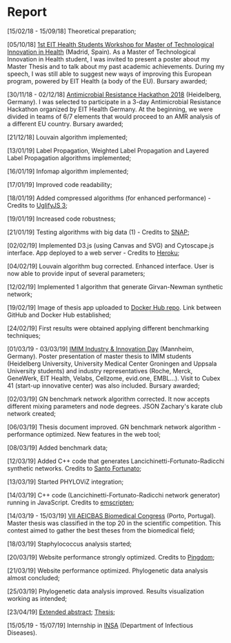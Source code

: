# Report

[15/02/18 - 15/09/18] Theoretical preparation; 

[05/10/18] [1st EIT Health Students Workshop for Master of Technological Innovation in Health](https://www.eithealth.eu/-/a-workshop-for-students-on-eit-health-mtih) (Madrid, Spain). As a Master of Technological Innovation in Health student, I was invited to present a poster about my Master Thesis and to talk about my past academic achievements. During my speech, I was still able to suggest new ways of improving this European program, powered by EIT Health (a body of the EU). Bursary awarded;

[30/11/18 - 02/12/18] [Antimicrobial Resistance Hackathon 2018](http://eit-health.de/wp-content/uploads/2018/10/AMR_Hackathon_Flyer.pdf) (Heidelberg, Germany). I was selected to participate in a 3-day Antimicrobial Resistance Hackathon organized by EIT Health Germany. At the beginning, we were divided in teams of 6/7 elements that would proceed to an AMR analysis of a different EU country. Bursary awarded;

[21/12/18] Louvain algorithm implemented;

[13/01/19] Label Propagation, Weighted Label Propagation and Layered Label Propagation algorithms implemented;

[16/01/19] Infomap algorithm implemented;

[17/01/19] Improved code readability;

[18/01/19] Added compressed algorithms (for enhanced performance) - Credits to [UglifyJS 3](https://skalman.github.io/UglifyJS-online/); 

[19/01/19] Increased code robustness;

[21/01/19] Testing algorithms with big data (1) - Credits to [SNAP](http://snap.stanford.edu/data/index.html#socnets);

[02/02/19] Implemented D3.js (using Canvas and SVG) and Cytoscape.js interface. App deployed to a web server - Credits to [Heroku](https://dashboard.heroku.com/);

[04/02/19] Louvain algorithm bug corrected. Enhanced interface. User is now able to provide input of several parameters;

[12/02/19] Implemented 1 algorithm that generate Girvan-Newman synthetic network;

[19/02/19] Image of thesis app uploaded to [Docker Hub repo](https://cloud.docker.com/repository/docker/warcraft12321/thesis). Link between GitHub and Docker Hub established;

[24/02/19] First results were obtained applying different benchmarking techniques;

[01/03/19 - 03/03/19] [IMIM Industry & Innovation Day](http://eit-health.de/events/upcoming-events/imim-industry-innovation-day-2019/) (Mannheim, Germany). Poster presentation of master thesis to IMIM students (Heidelberg University, University Medical Center Groningen and Uppsala University students) and industry representatives (Roche, Merck, GeneWerk, EIT Health, Velabs, Cellzome, evid.one, EMBL...). Visit to Cubex 41 (start-up innovative center) was also included. Bursary awarded; 

[02/03/19] GN benchmark network algorithm corrected. It now accepts different mixing parameters and node degrees. JSON Zachary's karate club network created;

[06/03/19] Thesis document improved. GN benchmark network algorithm - performance optimized. New features in the web tool;

[08/03/19] Added benchmark data;

[12/03/19] Added C++ code that generates Lancichinetti-Fortunato-Radicchi synthetic networks. Credits to [Santo Fortunato](https://sites.google.com/site/santofortunato/);

[13/03/19] Started PHYLOViZ integration;

[14/03/19] C++ code (Lancichinetti-Fortunato-Radicchi network generator) running in JavaScript. Credits to [emscripten](https://emscripten.org/);

[14/03/19 - 15/03/19] [VII AEICBAS Biomedical Congress](http://abc.aeicbasup.pt/) (Porto, Portugal). Master thesis was classified in the top 20 in the scientific competition. This contest aimed to gather the best theses from the biomedical field;

[18/03/19] Staphylococcus analysis started;

[20/03/19] Website performance strongly optimized. Credits to [Pingdom](https://tools.pingdom.com/#5a6636fb35400000);

[21/03/19] Website performance optimized. Phylogenetic data analysis almost concluded;

[25/03/19] Phylogenetic data analysis improved. Results visualization working as intended;

[23/04/19] [Extended abstract](https://github.com/warcraft12321/Thesis/blob/master/website/file/abstract.pdf); [Thesis](https://github.com/warcraft12321/Thesis/blob/master/website/file/thesis.pdf);

[15/05/19 - 15/07/19] Internship in [INSA](http://www.insa.pt/) (Department of Infectious Diseases).